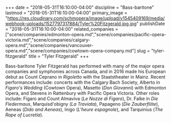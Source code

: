 +++
date = "2018-05-31T16:10:00-04:00"
discipline = "Bass-baritone"
lastmod = "2018-05-31T16:10:00-04:00"
primary_image = "https://res.cloudinary.com/schmopera/image/upload/v1545409169/media/webhook-uploads/1527797317884/Tyler%20Fitzgerald.jpg.jpg"
publishDate = "2018-05-31T16:10:00-04:00"
related_companies = ["scene/companies/edmonton-opera.md","scene/companies/pacific-opera-victoria.md","scene/companies/calgary-opera.md","scene/companies/vancouver-opera.md","scene/companies/cowtown-opera-company.md"]
slug = "tyler-fitzgerald"
title = "Tyler Fitzgerald"
+++

Bass-baritone Tyler Fitzgerald has performed with many of the major opera companies and symphonies across Canada, and in 2016 made his European debut as Count Ceprano in *Rigoletto* with the Staatstheater in Mainz. Recent performances include: concerts with the Calgary Bach Society, Alberto in *Figaro's Wedding* (Cowtown Opera), Masetto (*Don Giovanni*) with Edmonton Opera, and Stevens in Rattenbury with Pacific Opera Victoria. Other roles include: Figaro and Count Almaviva (*Le Nozze di Figaro*), Dr. Falke in *Die Fledermaus*, Marquisd'obigny (*La Traviata*), Papageno (*Die Zauberflöte*), Aeneas (*Dido and Aeneas*), Inigo (*L'heure espagnole*), and Tarquinius (*The Rape of Lucretia*).

